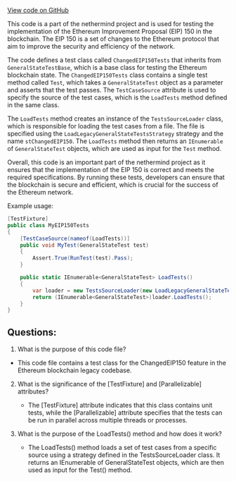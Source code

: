 [View code on GitHub](https://github.com/nethermindeth/nethermind/Ethereum.Blockchain.Legacy.Test/ChangedEIP150Tests.cs)

This code is a part of the nethermind project and is used for testing the implementation of the Ethereum Improvement Proposal (EIP) 150 in the blockchain. The EIP 150 is a set of changes to the Ethereum protocol that aim to improve the security and efficiency of the network. 

The code defines a test class called `ChangedEIP150Tests` that inherits from `GeneralStateTestBase`, which is a base class for testing the Ethereum blockchain state. The `ChangedEIP150Tests` class contains a single test method called `Test`, which takes a `GeneralStateTest` object as a parameter and asserts that the test passes. The `TestCaseSource` attribute is used to specify the source of the test cases, which is the `LoadTests` method defined in the same class.

The `LoadTests` method creates an instance of the `TestsSourceLoader` class, which is responsible for loading the test cases from a file. The file is specified using the `LoadLegacyGeneralStateTestsStrategy` strategy and the name `stChangedEIP150`. The `LoadTests` method then returns an `IEnumerable` of `GeneralStateTest` objects, which are used as input for the `Test` method.

Overall, this code is an important part of the nethermind project as it ensures that the implementation of the EIP 150 is correct and meets the required specifications. By running these tests, developers can ensure that the blockchain is secure and efficient, which is crucial for the success of the Ethereum network. 

Example usage:

```csharp
[TestFixture]
public class MyEIP150Tests
{
    [TestCaseSource(nameof(LoadTests))]
    public void MyTest(GeneralStateTest test)
    {
        Assert.True(RunTest(test).Pass);
    }

    public static IEnumerable<GeneralStateTest> LoadTests()
    {
        var loader = new TestsSourceLoader(new LoadLegacyGeneralStateTestsStrategy(), "stChangedEIP150");
        return (IEnumerable<GeneralStateTest>)loader.LoadTests();
    }
}
```
## Questions: 
 1. What is the purpose of this code file?
   - This code file contains a test class for the ChangedEIP150 feature in the Ethereum blockchain legacy codebase.

2. What is the significance of the [TestFixture] and [Parallelizable] attributes?
   - The [TestFixture] attribute indicates that this class contains unit tests, while the [Parallelizable] attribute specifies that the tests can be run in parallel across multiple threads or processes.
   
3. What is the purpose of the LoadTests() method and how does it work?
   - The LoadTests() method loads a set of test cases from a specific source using a strategy defined in the TestsSourceLoader class. It returns an IEnumerable of GeneralStateTest objects, which are then used as input for the Test() method.